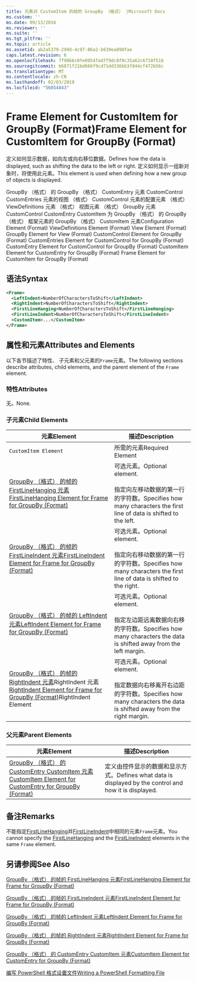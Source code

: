 ```yaml
---
title: 元素对 CustomItem 的帧的 GroupBy （格式） |Microsoft Docs
ms.custom: ''
ms.date: 09/13/2016
ms.reviewer: ''
ms.suite: ''
ms.tgt_pltfrm: ''
ms.topic: article
ms.assetid: ab2a5379-299d-4c97-86a2-b639ea890fae
caps.latest.revision: 6
ms.openlocfilehash: 7f9066c0fe0954fadff9dc8f0c35a62c6710f516
ms.sourcegitcommit: b6871f21bd666f9cd71dd336bb3f844cf472b56c
ms.translationtype: MT
ms.contentlocale: zh-CN
ms.lasthandoff: 02/03/2019
ms.locfileid: "56854843"
---
```

# <a name="frame-element-for-customitem-for-groupby-format"></a><span data-ttu-id="9b203-102">Frame Element for CustomItem for GroupBy (Format)</span><span class="sxs-lookup"><span data-stu-id="9b203-102">Frame Element for CustomItem for GroupBy (Format)</span></span>

<span data-ttu-id="9b203-103">定义如何显示数据，如向左或向右移位数据。</span><span class="sxs-lookup"><span data-stu-id="9b203-103">Defines how the data is displayed, such as shifting the data to the left or right.</span></span> <span data-ttu-id="9b203-104">定义如何显示一组新对象时，将使用此元素。</span><span class="sxs-lookup"><span data-stu-id="9b203-104">This element is used when defining how a new group of objects is displayed.</span></span>

<span data-ttu-id="9b203-105">GroupBy （格式） 的 GroupBy （格式） CustomEntry 元素 CustomControl CustomEntries 元素的视图 （格式） CustomControl 元素的配置元素 （格式） ViewDefinitions 元素 （格式） 视图元素 （格式） GroupBy 元素CustomControl CustomEntry CustomItem 为 GroupBy （格式） 的 GroupBy （格式） 框架元素的 GroupBy （格式） CustomItem 元素</span><span class="sxs-lookup"><span data-stu-id="9b203-105">Configuration Element (Format) ViewDefinitions Element (Format) View Element (Format) GroupBy Element for View (Format) CustomControl Element for GroupBy (Format) CustomEntries Element for CustomControl for GroupBy (Format) CustomEntry Element for CustomControl for GroupBy (Format) CustomItem Element for CustomEntry for GroupBy (Format) Frame Element for CustomItem for GroupBy (Format)</span></span>

## <a name="syntax"></a><span data-ttu-id="9b203-106">语法</span><span class="sxs-lookup"><span data-stu-id="9b203-106">Syntax</span></span>

```xml
<Frame>
  <LeftIndent>NumberOfCharactersToShift</LeftIndent>
  <RightIndent>NumberOfCharactersToShift</RightIndent>
  <FirstLineHanging>NumberOfCharactersToShift</FirstLineHanging>
  <FirstLineIndent>NumberOfCharactersToShift</FirstLineIndent>
  <CustomItem>...</CustomItem>
</Frame>
```

## <a name="attributes-and-elements"></a><span data-ttu-id="9b203-107">属性和元素</span><span class="sxs-lookup"><span data-stu-id="9b203-107">Attributes and Elements</span></span>

<span data-ttu-id="9b203-108">以下各节描述了特性、 子元素和父元素的`Frame`元素。</span><span class="sxs-lookup"><span data-stu-id="9b203-108">The following sections describe attributes, child elements, and the parent element of the `Frame` element.</span></span>

### <a name="attributes"></a><span data-ttu-id="9b203-109">特性</span><span class="sxs-lookup"><span data-stu-id="9b203-109">Attributes</span></span>

<span data-ttu-id="9b203-110">无。</span><span class="sxs-lookup"><span data-stu-id="9b203-110">None.</span></span>

### <a name="child-elements"></a><span data-ttu-id="9b203-111">子元素</span><span class="sxs-lookup"><span data-stu-id="9b203-111">Child Elements</span></span>

|<span data-ttu-id="9b203-112">元素</span><span class="sxs-lookup"><span data-stu-id="9b203-112">Element</span></span>|<span data-ttu-id="9b203-113">描述</span><span class="sxs-lookup"><span data-stu-id="9b203-113">Description</span></span>|
|-------------|-----------------|
|`CustomItem Element`|<span data-ttu-id="9b203-114">所需的元素</span><span class="sxs-lookup"><span data-stu-id="9b203-114">Required Element</span></span>|
|[<span data-ttu-id="9b203-115">GroupBy （格式） 的帧的 FirstLineHanging 元素</span><span class="sxs-lookup"><span data-stu-id="9b203-115">FirstLineHanging Element for Frame for GroupBy (Format)</span></span>](./firstlinehanging-element-for-frame-for-groupby-format.md)|<span data-ttu-id="9b203-116">可选元素。</span><span class="sxs-lookup"><span data-stu-id="9b203-116">Optional element.</span></span><br /><br /> <span data-ttu-id="9b203-117">指定向左移动数据的第一行的字符数。</span><span class="sxs-lookup"><span data-stu-id="9b203-117">Specifies how many characters the first line of data is shifted to the left.</span></span>|
|[<span data-ttu-id="9b203-118">GroupBy （格式） 的帧的 FirstLineIndent 元素</span><span class="sxs-lookup"><span data-stu-id="9b203-118">FirstLineIndent Element for Frame for GroupBy (Format)</span></span>](./firstlineindent-element-for-frame-for-groupby-format.md)|<span data-ttu-id="9b203-119">可选元素。</span><span class="sxs-lookup"><span data-stu-id="9b203-119">Optional element.</span></span><br /><br /> <span data-ttu-id="9b203-120">指定向右移动数据的第一行的字符数。</span><span class="sxs-lookup"><span data-stu-id="9b203-120">Specifies how many characters the first line of data is shifted to the right.</span></span>|
|[<span data-ttu-id="9b203-121">GroupBy （格式） 的帧的 LeftIndent 元素</span><span class="sxs-lookup"><span data-stu-id="9b203-121">LeftIndent Element for Frame for GroupBy (Format)</span></span>](./leftindent-element-for-frame-for-groupby-format.md)|<span data-ttu-id="9b203-122">可选元素。</span><span class="sxs-lookup"><span data-stu-id="9b203-122">Optional element.</span></span><br /><br /> <span data-ttu-id="9b203-123">指定左边距远离数据向右移的字符数。</span><span class="sxs-lookup"><span data-stu-id="9b203-123">Specifies how many characters the data is shifted away from the left margin.</span></span>|
|<span data-ttu-id="9b203-124">[GroupBy （格式） 的帧的 RightIndent 元素](./rightindent-element-for-frame-for-groupby-format.md)RightIndent 元素</span><span class="sxs-lookup"><span data-stu-id="9b203-124">[RightIndent Element for Frame for GroupBy (Format)](./rightindent-element-for-frame-for-groupby-format.md)RightIndent Element</span></span>|<span data-ttu-id="9b203-125">可选元素。</span><span class="sxs-lookup"><span data-stu-id="9b203-125">Optional element.</span></span><br /><br /> <span data-ttu-id="9b203-126">指定数据向右移离开右边距的字符数。</span><span class="sxs-lookup"><span data-stu-id="9b203-126">Specifies how many characters the data is shifted away from the right margin.</span></span>|

### <a name="parent-elements"></a><span data-ttu-id="9b203-127">父元素</span><span class="sxs-lookup"><span data-stu-id="9b203-127">Parent Elements</span></span>

|<span data-ttu-id="9b203-128">元素</span><span class="sxs-lookup"><span data-stu-id="9b203-128">Element</span></span>|<span data-ttu-id="9b203-129">描述</span><span class="sxs-lookup"><span data-stu-id="9b203-129">Description</span></span>|
|-------------|-----------------|
|[<span data-ttu-id="9b203-130">GroupBy （格式） 的 CustomEntry CustomItem 元素</span><span class="sxs-lookup"><span data-stu-id="9b203-130">CustomItem Element for CustomEntry for GroupBy (Format)</span></span>](./customitem-element-for-customentry-for-groupby-format.md)|<span data-ttu-id="9b203-131">定义由控件显示的数据和显示方式。</span><span class="sxs-lookup"><span data-stu-id="9b203-131">Defines what data is displayed by the control and how it is displayed.</span></span>|

## <a name="remarks"></a><span data-ttu-id="9b203-132">备注</span><span class="sxs-lookup"><span data-stu-id="9b203-132">Remarks</span></span>

<span data-ttu-id="9b203-133">不能指定[FirstLineHanging](./firstlinehanging-element-for-frame-for-groupby-format.md)并[FirstLineIndent](./firstlineindent-element-for-frame-for-groupby-format.md)中相同的元素`Frame`元素。</span><span class="sxs-lookup"><span data-stu-id="9b203-133">You cannot specify the [FirstLineHanging](./firstlinehanging-element-for-frame-for-groupby-format.md) and the [FirstLineIndent](./firstlineindent-element-for-frame-for-groupby-format.md) elements in the same `Frame` element.</span></span>

## <a name="see-also"></a><span data-ttu-id="9b203-134">另请参阅</span><span class="sxs-lookup"><span data-stu-id="9b203-134">See Also</span></span>

[<span data-ttu-id="9b203-135">GroupBy （格式） 的帧的 FirstLineHanging 元素</span><span class="sxs-lookup"><span data-stu-id="9b203-135">FirstLineHanging Element for Frame for GroupBy (Format)</span></span>](./firstlinehanging-element-for-frame-for-groupby-format.md)

[<span data-ttu-id="9b203-136">GroupBy （格式） 的帧的 FirstLineIndent 元素</span><span class="sxs-lookup"><span data-stu-id="9b203-136">FirstLineIndent Element for Frame for GroupBy (Format)</span></span>](./firstlineindent-element-for-frame-for-groupby-format.md)

[<span data-ttu-id="9b203-137">GroupBy （格式） 的帧的 LeftIndent 元素</span><span class="sxs-lookup"><span data-stu-id="9b203-137">LeftIndent Element for Frame for GroupBy (Format)</span></span>](./leftindent-element-for-frame-for-groupby-format.md)

[<span data-ttu-id="9b203-138">GroupBy （格式） 的帧的 RightIndent 元素</span><span class="sxs-lookup"><span data-stu-id="9b203-138">RightIndent Element for Frame for GroupBy (Format)</span></span>](./rightindent-element-for-frame-for-groupby-format.md)

[<span data-ttu-id="9b203-139">GroupBy （格式） 的 CustomEntry CustomItem 元素</span><span class="sxs-lookup"><span data-stu-id="9b203-139">CustomItem Element for CustomEntry for GroupBy (Format)</span></span>](./customitem-element-for-customentry-for-groupby-format.md)

[<span data-ttu-id="9b203-140">编写 PowerShell 格式设置文件</span><span class="sxs-lookup"><span data-stu-id="9b203-140">Writing a PowerShell Formatting File</span></span>](./writing-a-powershell-formatting-file.md)

